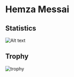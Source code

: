 
# Hemza Messai

## Statistics

![Alt text](https://github-readme-stats.vercel.app/api?username=hamzamg&show_icons=true "Title")

<!---
![Alt text](https://github-readme-stats.vercel.app/api/top-langs/?username=hamzamg&layout=compact "Title")
-->

## Trophy

![trophy](https://github-profile-trophy.vercel.app/?username=hamzamg)

